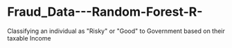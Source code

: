 # Fraud_Data---Random-Forest-R-
Classifying an individual as "Risky" or "Good" to Government based on their taxable Income
